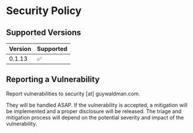 # Security Policy

## Supported Versions

| Version | Supported          |
| ------- | ------------------ |
| 0.1.13  | :white_check_mark: |

## Reporting a Vulnerability

Report vulnerabilities to security [at] guywaldman.com.

They will be handled ASAP.
If the vulnerability is accepted, a mitigation will be implemented and a proper disclosure will be released.
The triage and mitigation process will depend on the potential severity and impact of the vulnerability.
